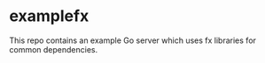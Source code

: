# examplefx

This repo contains an example Go server which uses fx libraries for common dependencies.
